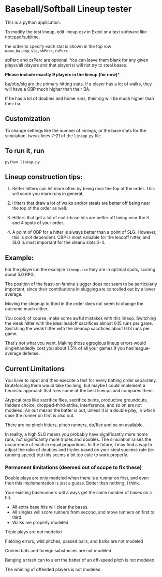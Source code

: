 # Baseball/Softball Lineup tester

This is a python application.

To modify the test lineup, edit lineup.csv in Excel or a text software like notepad/sublime.

the order to specify each stat is shown in the top row
`name,ba,obp,slg,sbPerc,csPerc`

sbPerc and csPerc are optional. You can leave them blank for any given player/all players and that player(s) will not try to steal bases.

**Please include exactly 9 players in the lineup (for now)***

ba/obp/slg are the primary hitting stats. If a player has a lot of walks, they will have a OBP much higher than their BA.

If he has a lot of doubles and home runs, their slg will be much higher than their ba.


## Customization
To change settings like the number of innings, or the base stats for the simulation, tweak lines 7-21 of the `lineup.py` file.

## To run it, run
```
python lineup.py
```

## Lineup construction tips:

1) Better hitters can hit more often by being near the top of the order. This will score you more 
runs in general.

2) Hitters that draw a lot of walks and/or steals are better off being near the top of the order as well.

3) Hitters that get a lot of multi-base hits are better off being near the 3 and 4 spots of your order.

4) A point of OBP for a hitter is always better than a point of SLG. However, this is slot dependent. OBP is most valuable for the leadoff hitter, and SLG is most important for the cleanu slots 3-4.

## Example:

For the players in the example `lineup.csv` they are in optimal spots, scoring about 5.0 RPG.

The position of the feast-or-famine slugger does not seem to be particularly important, since their contributions in slugging are cancelled out by a lower average.

Moving the cleanup to third in the order does not seem to change the outcome much either.

You could, of course, make some awful mistakes with this lineup.
Switching the weak hitter with the ideal leadoff sacrifices almost 0.15 runs per game.
Switching the weak hitter with the cleanup sacrifices about 0.13 runs per game.

That's not what you want. Making those egregious lineup errors would singlehandedly cost you about 1.5% of all your games if you had league-average defense.

## Current Limitations

You have to input and then execute a test for every batting order separately. Bruteforcing them would take too long, but maybe I could implement a heuristic approach that tries some of the best lineups and compares them.

Atypical outs like sacrifice flies, sacrifice bunts, productive groundouts, fielders choice, dropped-third-strike, interference, and so on are not modeled. An out means the batter is out, unless it is a double play, in which case the runner on first is also out.

There are no pinch hitters, pinch runners, dp/flex and so on available.

In reality, a high SLG means you probably have significantly more home runs, not significantly more triples and doubles. The simulation raises the occurrence of each in equal proportions. In the future, I may find a way to adjust the ratio of doubles and triples based on your steal success rate (ie: running speed) but this seems a bit too cute to work properly.

### Permanent limitations (deemed out of scope to fix these)

Double plays are only modeled when there is a runner on first, and even then this implementation is just a guess. Better than nothing, I think.

Your existing baserunners will always get the same number of bases on a hit.
- All extra base hits will clear the bases.
- All singles will score runners from second, and move runners on first to third.
- Walks are properly modeled.

Triple plays are not modeled

Fielding errors, wild pitches, passed balls, and balks are not modeled

Corked bats and foreign substances are not modeled

Banging a trash can to alert the batter of an off-speed pitch is not modeled

The whining of offended players is not modeled.